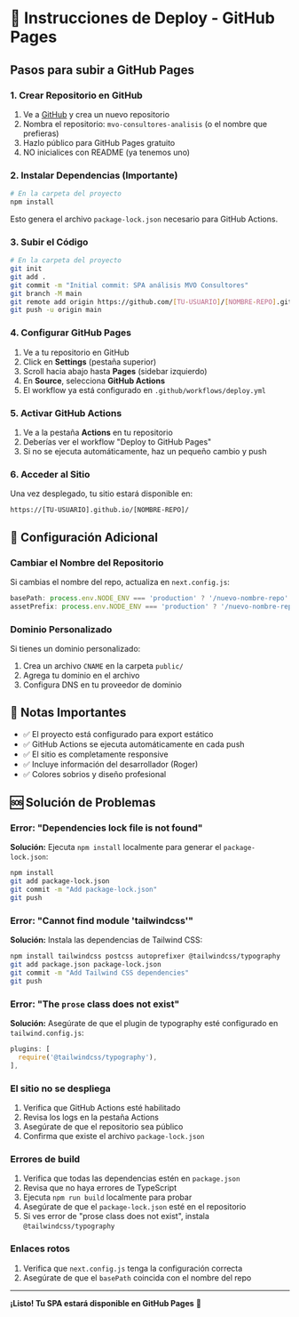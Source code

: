 # 🚀 Instrucciones de Deploy - GitHub Pages

## Pasos para subir a GitHub Pages

### 1. Crear Repositorio en GitHub
1. Ve a [GitHub](https://github.com/DIOLINK) y crea un nuevo repositorio
2. Nombra el repositorio: `mvo-consultores-analisis` (o el nombre que prefieras)
3. Hazlo público para GitHub Pages gratuito
4. NO inicialices con README (ya tenemos uno)

### 2. Instalar Dependencias (Importante)
```bash
# En la carpeta del proyecto
npm install
```
Esto genera el archivo `package-lock.json` necesario para GitHub Actions.

### 3. Subir el Código
```bash
# En la carpeta del proyecto
git init
git add .
git commit -m "Initial commit: SPA análisis MVO Consultores"
git branch -M main
git remote add origin https://github.com/[TU-USUARIO]/[NOMBRE-REPO].git
git push -u origin main
```

### 4. Configurar GitHub Pages
1. Ve a tu repositorio en GitHub
2. Click en **Settings** (pestaña superior)
3. Scroll hacia abajo hasta **Pages** (sidebar izquierdo)
4. En **Source**, selecciona **GitHub Actions**
5. El workflow ya está configurado en `.github/workflows/deploy.yml`

### 5. Activar GitHub Actions
1. Ve a la pestaña **Actions** en tu repositorio
2. Deberías ver el workflow "Deploy to GitHub Pages"
3. Si no se ejecuta automáticamente, haz un pequeño cambio y push

### 6. Acceder al Sitio
Una vez desplegado, tu sitio estará disponible en:
```
https://[TU-USUARIO].github.io/[NOMBRE-REPO]/
```

## 🔧 Configuración Adicional

### Cambiar el Nombre del Repositorio
Si cambias el nombre del repo, actualiza en `next.config.js`:
```javascript
basePath: process.env.NODE_ENV === 'production' ? '/nuevo-nombre-repo' : '',
assetPrefix: process.env.NODE_ENV === 'production' ? '/nuevo-nombre-repo/' : '',
```

### Dominio Personalizado
Si tienes un dominio personalizado:
1. Crea un archivo `CNAME` en la carpeta `public/`
2. Agrega tu dominio en el archivo
3. Configura DNS en tu proveedor de dominio

## 📝 Notas Importantes

- ✅ El proyecto está configurado para export estático
- ✅ GitHub Actions se ejecuta automáticamente en cada push
- ✅ El sitio es completamente responsive
- ✅ Incluye información del desarrollador (Roger)
- ✅ Colores sobrios y diseño profesional

## 🆘 Solución de Problemas

### Error: "Dependencies lock file is not found"
**Solución:** Ejecuta `npm install` localmente para generar el `package-lock.json`:
```bash
npm install
git add package-lock.json
git commit -m "Add package-lock.json"
git push
```

### Error: "Cannot find module 'tailwindcss'"
**Solución:** Instala las dependencias de Tailwind CSS:
```bash
npm install tailwindcss postcss autoprefixer @tailwindcss/typography
git add package.json package-lock.json
git commit -m "Add Tailwind CSS dependencies"
git push
```

### Error: "The `prose` class does not exist"
**Solución:** Asegúrate de que el plugin de typography esté configurado en `tailwind.config.js`:
```javascript
plugins: [
  require('@tailwindcss/typography'),
],
```

### El sitio no se despliega
1. Verifica que GitHub Actions esté habilitado
2. Revisa los logs en la pestaña Actions
3. Asegúrate de que el repositorio sea público
4. Confirma que existe el archivo `package-lock.json`

### Errores de build
1. Verifica que todas las dependencias estén en `package.json`
2. Revisa que no haya errores de TypeScript
3. Ejecuta `npm run build` localmente para probar
4. Asegúrate de que el `package-lock.json` esté en el repositorio
5. Si ves error de "prose class does not exist", instala `@tailwindcss/typography`

### Enlaces rotos
1. Verifica que `next.config.js` tenga la configuración correcta
2. Asegúrate de que el `basePath` coincida con el nombre del repo

---

**¡Listo! Tu SPA estará disponible en GitHub Pages** 🎉
